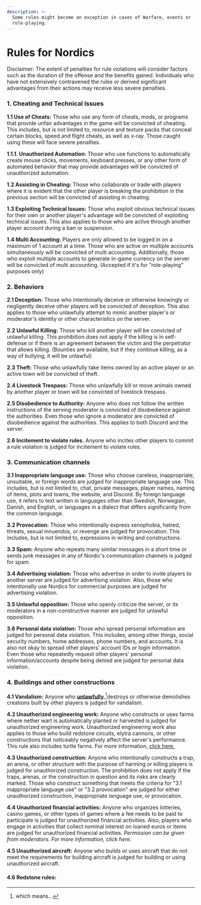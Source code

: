 ```yaml
---
description: >-
  Some rules might become an exception in cases of Warfare, events or
  role-playing.
---
```


# Rules for Nordics

Disclaimer: The extent of penalties for rule violations will consider factors such as the duration of the offense and the benefits gained. Individuals who have not extensively contravened the rules or derived significant advantages from their actions may receive less severe penalties.

### 1. **Cheating and Technical Issues**&#x20;

**1.1 Use of Cheats:** Those who use any form of cheats, mods, or programs that provide unfair advantages in the game will be convicted of cheating. This includes, but is not limited to, resource and texture packs that conceal certain blocks, speed and flight cheats, as well as x-ray. Those caught using these will face severe penalties.

**1.1.1. Unauthorized Automation:** Those who use functions to automatically create mouse clicks, movements, keyboard presses, or any other form of automated behavior that may provide advantages will be convicted of unauthorized automation.

**1.2 Assisting in Cheating:** Those who collaborate or trade with players where it is evident that the other player is breaking the prohibition in the previous section will be convicted of assisting in cheating.

**1.3 Exploiting Technical Issues:** Those who exploit obvious technical issues for their own or another player's advantage will be convicted of exploiting technical issues. This also applies to those who are active through another player account during a ban or suspension.

**1.4 Multi Accounting:** Players are only allowed to be logged in on a maximum of 1 account at a time. Those who are active on multiple accounts simultaneously will be convicted of multi accounting. Additionally, those who exploit multiple accounts to generate in-game currency on the server will be convicted of multi accounting. (Accepted if it's for "role-playing" purposes only)

### 2. Behaviors

&#x20;**2.1 Deception:** Those who intentionally deceive or otherwise knowingly or negligently deceive other players will be convicted of deception. This also applies to those who unlawfully attempt to mimic another player's or moderator's identity or other characteristics on the server.

**2.2 Unlawful Killing:** Those who kill another player will be convicted of unlawful killing. This prohibition does not apply if the killing is in self-defense or if there is an agreement between the victim and the perpetrator that allows killing. (Bounties are available, but if they continue killing, as a way of bullying, it will be unlawful)

**2.3 Theft:** Those who unlawfully take items owned by an active player or an active town will be convicted of theft.

**2.4 Livestock Trespass:** Those who unlawfully kill or move animals owned by another player or town will be convicted of livestock trespass.

**2.5 Disobedience to Authority:** Anyone who does not follow the written instructions of the serving moderator is convicted of disobedience against the authorities. Even those who ignore a moderator are convicted of disobedience against the authorities. This applies to both Discord and the server.

**2.6 Incitement to violate rules.** Anyone who incites other players to commit a rule violation is judged for incitement to violate rules.

### 3. Communication channels

**3.1 Inappropriate language use:**  Those who choose careless, inappropriate, unsuitable, or foreign words are judged for inappropriate language use. This includes, but is not limited to, chat, private messages, player names, naming of items, plots and towns, the website, and Discord. By foreign language use, it refers to text written in languages other than Swedish, Norwegian, Danish, and English, or languages in a dialect that differs significantly from the common language.

**3.2 Provocation:** Those who intentionally express xenophobia, hatred, threats, sexual innuendos, or revenge are judged for provocation. This includes, but is not limited to, expressions in writing and constructions.

**3.3 Spam:** Anyone who repeats many similar messages in a short time or sends junk messages in any of Nordic's communication channels is judged for spam.

**3.4 Advertising violation:** Those who advertise in order to invite players to another server are judged for advertising violation. Also, those who intentionally use Nordics for commercial purposes are judged for advertising violation.

**3.5 Unlawful opposition:** Those who openly criticize the server, or its moderators in a non-constructive manner are judged for unlawful opposition.

**3.6 Personal data violation:** Those who spread personal information are judged for personal data violation. This includes, among other things, social security numbers, home addresses, phone numbers, and accounts. It is also not okay to spread other players' account IDs or login information. Even those who repeatedly request other players' personal information/accounts despite being denied are judged for personal data violation.

### 4. Buildings and other constructions

&#x20;**4.1 Vandalism:** Anyone who [**unlawfully** ](#user-content-fn-1)[^1]destroys or otherwise demolishes creations built by other players is judged for vandalism.

**4.2 Unauthorized engineering work:** Anyone who constructs or uses farms where nether wart is automatically planted or harvested is judged for unauthorized engineering work. Unauthorized engineering work also applies to those who build redstone circuits, elytra cannons, or other constructions that noticeably negatively affect the server's performance. This rule also includes turtle farms. For more information, [click here.](../rules-and-penalties/practice/buildings.md#id-4.2-unlawful-engineering-work)

**4.3 Unauthorized construction:** Anyone who intentionally constructs a trap, an arena, or other structure with the purpose of harming or killing players is judged for unauthorized construction. The prohibition does not apply if the traps, arenas, or the construction in question and its risks are clearly marked. Those who construct something that meets the criteria for "3.1 inappropriate language use" or "3.2 provocation" are judged for either unauthorized construction, inappropriate language use, or provocation.

**4.4 Unauthorized financial activities:** Anyone who organizes lotteries, casino games, or other types of games where a fee needs to be paid to participate is judged for unauthorized financial activities. Also, players who engage in activities that collect nominal interest on loaned euros or items are judged for unauthorized financial activities. _Permission can be given from moderators. For more information, click here._

**4.5 Unauthorized aircraft:** Anyone who builds or uses aircraft that do not meet the requirements for building aircraft is judged for building or using unauthorized aircraft.

#### 4.6 Redstone rules:&#x20;

[^1]: which means...

